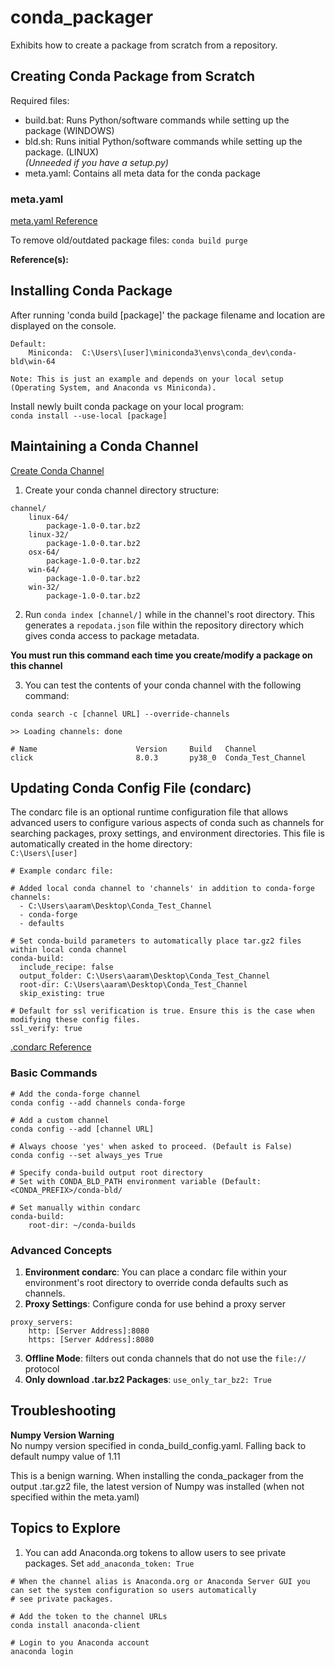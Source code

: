 # conda_packager
Exhibits how to create a package from scratch from a repository.

## Creating Conda Package from Scratch
Required files:
- build.bat: Runs Python/software commands while setting up the package (WINDOWS)  
- bld.sh: Runs initial Python/software commands while setting up the package. (LINUX)  
*(Unneeded if you have a setup.py)*
- meta.yaml: Contains all meta data for the conda package  

### meta.yaml
[meta.yaml Reference](https://docs.conda.io/projects/conda-build/en/latest/resources/define-metadata.html)

To remove old/outdated package files: `conda build purge`

**Reference(s):**

## Installing Conda Package
After running 'conda build [package]' the package filename and location are displayed on the console.  
```
Default:
    Miniconda:  C:\Users\[user]\miniconda3\envs\conda_dev\conda-bld\win-64
    
Note: This is just an example and depends on your local setup (Operating System, and Anaconda vs Miniconda).
```
Install newly built conda package on your local program:  
`conda install --use-local [package]`

## Maintaining a Conda Channel
[Create Conda Channel](https://docs.conda.io/projects/conda/en/latest/user-guide/tasks/create-custom-channels.html)
1. Create your conda channel directory structure:  
```
channel/
    linux-64/
        package-1.0-0.tar.bz2
    linux-32/
        package-1.0-0.tar.bz2
    osx-64/
        package-1.0-0.tar.bz2
    win-64/
        package-1.0-0.tar.bz2
    win-32/
        package-1.0-0.tar.bz2
```
2. Run `conda index [channel/]` while in the channel's root directory. This generates a `repodata.json` file within
the repository directory which gives conda access to package metadata.  

**You must run this command each time you create/modify a package on this channel**

3. You can test the contents of your conda channel with the following command:  
```
conda search -c [channel URL] --override-channels

>> Loading channels: done

# Name                      Version     Build   Channel
click                       8.0.3       py38_0  Conda_Test_Channel
```

## Updating Conda Config File (condarc)
The condarc file is an optional runtime configuration file that allows advanced users to configure various aspects of
conda such as channels for searching packages, proxy settings, and environment directories. This file is automatically 
created in the home directory:  
`C:\Users\[user]`  

```
# Example condarc file:

# Added local conda channel to 'channels' in addition to conda-forge
channels:
  - C:\Users\aaram\Desktop\Conda_Test_Channel
  - conda-forge
  - defaults
  
# Set conda-build parameters to automatically place tar.gz2 files within local conda channel
conda-build:
  include_recipe: false
  output_folder: C:\Users\aaram\Desktop\Conda_Test_Channel
  root-dir: C:\Users\aaram\Desktop\Conda_Test_Channel
  skip_existing: true

# Default for ssl verification is true. Ensure this is the case when modifying these config files.
ssl_verify: true
```

[.condarc Reference](https://docs.conda.io/projects/conda/en/latest/user-guide/configuration/use-condarc.html)

### Basic Commands
```
# Add the conda-forge channel
conda config --add channels conda-forge

# Add a custom channel
conda config --add [channel URL]

# Always choose 'yes' when asked to proceed. (Default is False)
conda config --set always_yes True

# Specify conda-build output root directory
# Set with CONDA_BLD_PATH environment variable (Default: <CONDA_PREFIX>/conda-bld/
    
# Set manually within condarc
conda-build:
    root-dir: ~/conda-builds
```

### Advanced Concepts
1. **Environment condarc**: You can place a condarc file within your environment's root directory to override conda defaults such as channels.
2. **Proxy Settings**: Configure conda for use behind a proxy server  
```
proxy_servers:
    http: [Server Address]:8080
    https: [Server Address]:8080
```
3. **Offline Mode**: filters out conda channels that do not use the `file://` protocol
4. **Only download .tar.bz2 Packages**: `use_only_tar_bz2: True`

## Troubleshooting
**Numpy Version Warning**  
No numpy version specified in conda_build_config.yaml.  Falling back to default numpy value of 1.11

This is a benign warning. When installing the conda_packager from the output .tar.gz2 file, the latest version of Numpy
was installed (when not specified within the meta.yaml)

## Topics to Explore
1. You can add Anaconda.org tokens to allow users to see private packages. Set `add_anaconda_token: True`
```
# When the channel alias is Anaconda.org or Anaconda Server GUI you can set the system configuration so users automatically
# see private packages.

# Add the token to the channel URLs
conda install anaconda-client

# Login to you Anaconda account
anaconda login
```

